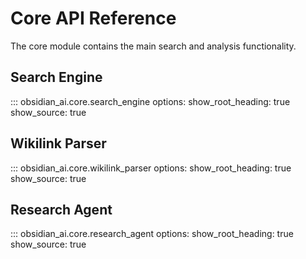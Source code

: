 # Core API Reference

The core module contains the main search and analysis functionality.

## Search Engine

::: obsidian_ai.core.search_engine
    options:
      show_root_heading: true
      show_source: true

## Wikilink Parser

::: obsidian_ai.core.wikilink_parser
    options:
      show_root_heading: true
      show_source: true

## Research Agent

::: obsidian_ai.core.research_agent
    options:
      show_root_heading: true
      show_source: true